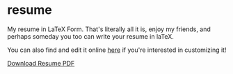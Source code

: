 # resume
My resume in LaTeX Form. That's literally all it is, enjoy my friends, and perhaps someday you too can write your resume in laTeX.

You can also find and edit it online [here](overleaf.com/2265661nbzbpn#/5808737/) if you're interested in customizing it! 

[Download Resume PDF](https://github.com/DavidAwad/resume/blob/master/DavidAwad.pdf)
